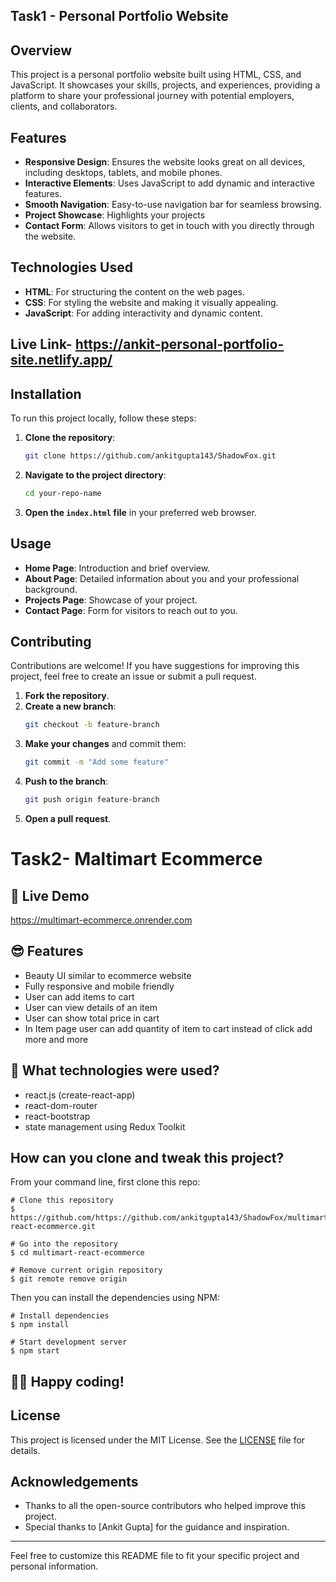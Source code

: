 ## Task1 - Personal Portfolio Website

## Overview
This project is a personal portfolio website built using HTML, CSS, and JavaScript. It showcases your skills, projects, and experiences, providing a platform to share your professional journey with potential employers, clients, and collaborators.

## Features
- **Responsive Design**: Ensures the website looks great on all devices, including desktops, tablets, and mobile phones.
- **Interactive Elements**: Uses JavaScript to add dynamic and interactive features.
- **Smooth Navigation**: Easy-to-use navigation bar for seamless browsing.
- **Project Showcase**: Highlights your projects
- **Contact Form**: Allows visitors to get in touch with you directly through the website.

## Technologies Used
- **HTML**: For structuring the content on the web pages.
- **CSS**: For styling the website and making it visually appealing.
- **JavaScript**: For adding interactivity and dynamic content.

## Live Link- https://ankit-personal-portfolio-site.netlify.app/

## Installation
To run this project locally, follow these steps:

1. **Clone the repository**:
    ```bash
    git clone https://github.com/ankitgupta143/ShadowFox.git
    ```

2. **Navigate to the project directory**:
    ```bash
    cd your-repo-name
    ```

3. **Open the `index.html` file** in your preferred web browser.

## Usage
- **Home Page**: Introduction and brief overview.
- **About Page**: Detailed information about you and your professional background.
- **Projects Page**: Showcase of your project.
- **Contact Page**: Form for visitors to reach out to you.

## Contributing
Contributions are welcome! If you have suggestions for improving this project, feel free to create an issue or submit a pull request.

1. **Fork the repository**.
2. **Create a new branch**:
    ```bash
    git checkout -b feature-branch
    ```
3. **Make your changes** and commit them:
    ```bash
    git commit -m "Add some feature"
    ```
4. **Push to the branch**:
    ```bash
    git push origin feature-branch
    ```
5. **Open a pull request**.


# Task2- Maltimart Ecommerce

## 📌 Live Demo
https://multimart-ecommerce.onrender.com

## 😎 Features

- Beauty UI similar to ecommerce website
- Fully responsive and mobile friendly
- User can add items to cart
- User can view details of an item
- User can show total price in cart
- In Item page user can add quantity of item to cart instead of click add more and more 

## 🚀 What technologies were used?

- react.js (create-react-app)
- react-dom-router
- react-bootstrap
- state management using Redux Toolkit

## How can you clone and tweak this project?

From your command line, first clone this repo:

```
# Clone this repository
$ https://github.com/https://github.com/ankitgupta143/ShadowFox/multimart-react-ecommerce.git

# Go into the repository
$ cd multimart-react-ecommerce

# Remove current origin repository
$ git remote remove origin

```

Then you can install the dependencies using NPM:

```
# Install dependencies
$ npm install

# Start development server
$ npm start
```
👨‍💻 Happy coding!
---

## License
This project is licensed under the MIT License. See the [LICENSE](ankitgupta143) file for details.

## Acknowledgements
- Thanks to all the open-source contributors who helped improve this project.
- Special thanks to [Ankit Gupta] for the guidance and inspiration.

---

Feel free to customize this README file to fit your specific project and personal information.


